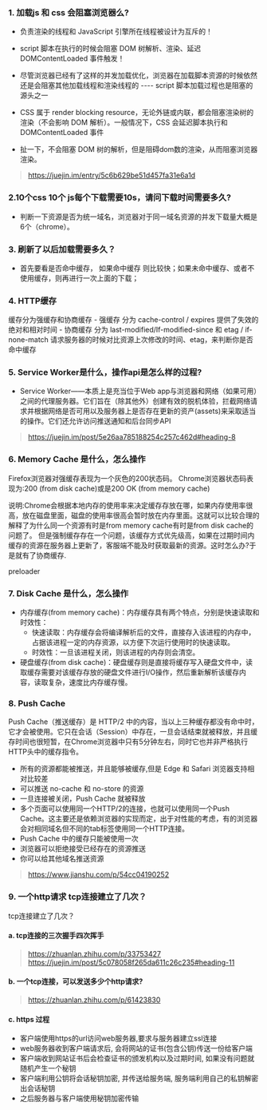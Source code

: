 ### 1. 加载js 和 css 会阻塞浏览器么?
- 负责渲染的线程和 JavaScript 引擎所在线程被设计为互斥的！
- script 脚本在执行的时候会阻塞 DOM 树解析、渲染、延迟 DOMContentLoaded 事件触发！
- 尽管浏览器已经有了这样的并发加载优化，浏览器在加载脚本资源的时候依然还是会阻塞其他加载线程和渲染线程的  ---- script 脚本加载过程也是阻塞的源头之一


- CSS 属于 render blocking resource，无论外链或内联，都会阻塞渲染树的渲染（不会影响 DOM 解析）。一般情况下，CSS 会延迟脚本执行和 DOMContentLoaded 事件
- 扯一下，不会阻塞 DOM 树的解析，但是阻碍dom数的渲染，从而阻塞浏览器渲染。

> https://juejin.im/entry/5c6b629be51d457fa31e6a1d

### 2.10个css 10个 js每个下载需要10s，请问下载时间需要多久?
- 判断一下资源是否为统一域名，浏览器对于同一域名资源的并发下载量大概是6个（chrome）。

### 3. 刷新了以后加载需要多久？
- 首先要看是否命中缓存， 如果命中缓存 则比较快；如果未命中缓存、或者不使用缓存，则再进行一次上面的下载；

### 4. HTTP缓存
缓存分为强缓存和协商缓存
    - 强缓存 分为 cache-control / expires 提供了失效的绝对和相对时间
    - 协商缓存 分为 last-modified/If-modified-since 和 etag / if-none-match
    请求服务器的时候对比资源上次修改的时间、etag，来判断你是否命中缓存

### 5. Service Worker是什么，操作api是怎么样的过程?
- Service Worker——本质上是充当位于Web app与浏览器和网络（如果可用）之间的代理服务器。它们旨在（除其他外）创建有效的脱机体验，拦截网络请求并根据网络是否可用以及服务器上是否存在更新的资产(assets)来采取适当的操作。它们还允许访问推送通知和后台同步API

> https://juejin.im/post/5e26aa785188254c257c462d#heading-8

### 6. Memory Cache 是什么，怎么操作
Firefox浏览器对强缓存表现为一个灰色的200状态码。
Chrome浏览器状态码表现为:200 (from disk cache)或是200 OK (from memory cache)

说明:Chrome会根据本地内存的使用率来决定缓存存放在哪，如果内存使用率很高，放在磁盘里面，磁盘的使用率很高会暂时放在内存里面。这就可以比较合理的解释了为什么同一个资源有时是from memory cache有时是from disk cache的问题了。
但是强制缓存存在一个问题，该缓存方式优先级高，如果在过期时间内缓存的资源在服务器上更新了，客服端不能及时获取最新的资源。这时怎么办?于是就有了协商缓存.

preloader

### 7. Disk Cache 是什么，怎么操作
- 内存缓存(from memory cache)：内存缓存具有两个特点，分别是快速读取和时效性：
    - 快速读取：内存缓存会将编译解析后的文件，直接存入该进程的内存中，占据该进程一定的内存资源，以方便下次运行使用时的快速读取。
    - 时效性：一旦该进程关闭，则该进程的内存则会清空。
- 硬盘缓存(from disk cache)：硬盘缓存则是直接将缓存写入硬盘文件中，读取缓存需要对该缓存存放的硬盘文件进行I/O操作，然后重新解析该缓存内容，读取复杂，速度比内存缓存慢。

### 8. Push Cache
Push Cache（推送缓存）是 HTTP/2 中的内容，当以上三种缓存都没有命中时，它才会被使用。它只在会话（Session）中存在，一旦会话结束就被释放，并且缓存时间也很短暂，在Chrome浏览器中只有5分钟左右，同时它也并非严格执行HTTP头中的缓存指令。

 - 所有的资源都能被推送，并且能够被缓存,但是 Edge 和 Safari 浏览器支持相对比较差
 - 可以推送 no-cache 和 no-store 的资源
 - 一旦连接被关闭，Push Cache 就被释放
 - 多个页面可以使用同一个HTTP/2的连接，也就可以使用同一个Push Cache。这主要还是依赖浏览器的实现而定，出于对性能的考虑，有的浏览器会对相同域名但不同的tab标签使用同一个HTTP连接。
 - Push Cache 中的缓存只能被使用一次
 - 浏览器可以拒绝接受已经存在的资源推送
 - 你可以给其他域名推送资源

> https://www.jianshu.com/p/54cc04190252

### 9. 一个http请求 tcp连接建立了几次？
tcp连接建立了几次？
#### a. tcp连接的三次握手四次挥手
> https://zhuanlan.zhihu.com/p/33753427
> https://juejin.im/post/5c078058f265da611c26c235#heading-11
#### b. 一个tcp连接，可以发送多少个http请求?
> https://zhuanlan.zhihu.com/p/61423830
#### c. https 过程
 - 客户端使用https的url访问web服务器,要求与服务器建立ssl连接
 - web服务器收到客户端请求后, 会将网站的证书(包含公钥)传送一份给客户端
 - 客户端收到网站证书后会检查证书的颁发机构以及过期时间, 如果没有问题就随机产生一个秘钥
 - 客户端利用公钥将会话秘钥加密, 并传送给服务端, 服务端利用自己的私钥解密出会话秘钥
 - 之后服务器与客户端使用秘钥加密传输
